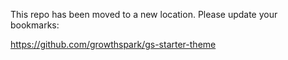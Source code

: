 This repo has been moved to a new location.  Please update your bookmarks:

https://github.com/growthspark/gs-starter-theme




